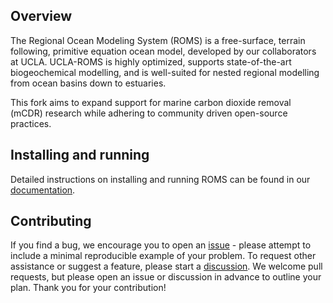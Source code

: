 ## Overview
	
The Regional Ocean Modeling System (ROMS) is a free-surface, terrain following, primitive equation ocean model, developed by our collaborators at UCLA. UCLA-ROMS is highly optimized, supports state-of-the-art biogeochemical modelling, and is well-suited for nested regional modelling from ocean basins down to estuaries.

This fork aims to expand support for marine carbon dioxide removal (mCDR) research while adhering to community driven open-source practices.

## Installing and running

Detailed instructions on installing and running ROMS can be found in our [documentation](https://cworthy-ucla-roms.readthedocs.io).

## Contributing

If you find a bug, we encourage you to open an [issue](https://github.com/CWorthy-ocean/ucla-roms/issues/new) - please attempt to include a minimal reproducible example of your problem.
To request other assistance or suggest a feature, please start a [discussion](https://github.com/CWorthy-ocean/ucla-roms/discussions/new/choose).
We welcome pull requests, but please open an issue or discussion in advance to outline your plan.
Thank you for your contribution!
